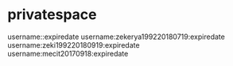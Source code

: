 # privatespace
username::expiredate
username:zekerya199220180719:expiredate
username:zeki199220180919:expiredate
username:mecit20170918:expiredate
